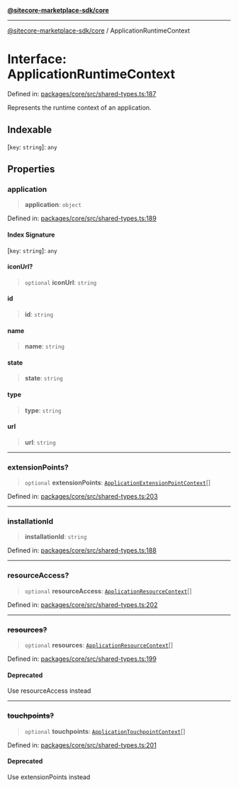 [**@sitecore-marketplace-sdk/core**](../README.md)

***

[@sitecore-marketplace-sdk/core](../README.md) / ApplicationRuntimeContext

# Interface: ApplicationRuntimeContext

Defined in: [packages/core/src/shared-types.ts:187](https://github.com/Sitecore/marketplace-sdk/blob/main/packages/core/src/shared-types.ts#L187)

Represents the runtime context of an application.

## Indexable

\[`key`: `string`\]: `any`

## Properties

### application

> **application**: `object`

Defined in: [packages/core/src/shared-types.ts:189](https://github.com/Sitecore/marketplace-sdk/blob/main/packages/core/src/shared-types.ts#L189)

#### Index Signature

\[`key`: `string`\]: `any`

#### iconUrl?

> `optional` **iconUrl**: `string`

#### id

> **id**: `string`

#### name

> **name**: `string`

#### state

> **state**: `string`

#### type

> **type**: `string`

#### url

> **url**: `string`

***

### extensionPoints?

> `optional` **extensionPoints**: [`ApplicationExtensionPointContext`](ApplicationExtensionPointContext.md)[]

Defined in: [packages/core/src/shared-types.ts:203](https://github.com/Sitecore/marketplace-sdk/blob/main/packages/core/src/shared-types.ts#L203)

***

### installationId

> **installationId**: `string`

Defined in: [packages/core/src/shared-types.ts:188](https://github.com/Sitecore/marketplace-sdk/blob/main/packages/core/src/shared-types.ts#L188)

***

### resourceAccess?

> `optional` **resourceAccess**: [`ApplicationResourceContext`](ApplicationResourceContext.md)[]

Defined in: [packages/core/src/shared-types.ts:202](https://github.com/Sitecore/marketplace-sdk/blob/main/packages/core/src/shared-types.ts#L202)

***

### ~~resources?~~

> `optional` **resources**: [`ApplicationResourceContext`](ApplicationResourceContext.md)[]

Defined in: [packages/core/src/shared-types.ts:199](https://github.com/Sitecore/marketplace-sdk/blob/main/packages/core/src/shared-types.ts#L199)

#### Deprecated

Use resourceAccess instead

***

### ~~touchpoints?~~

> `optional` **touchpoints**: [`ApplicationTouchpointContext`](ApplicationTouchpointContext.md)[]

Defined in: [packages/core/src/shared-types.ts:201](https://github.com/Sitecore/marketplace-sdk/blob/main/packages/core/src/shared-types.ts#L201)

#### Deprecated

Use extensionPoints instead
